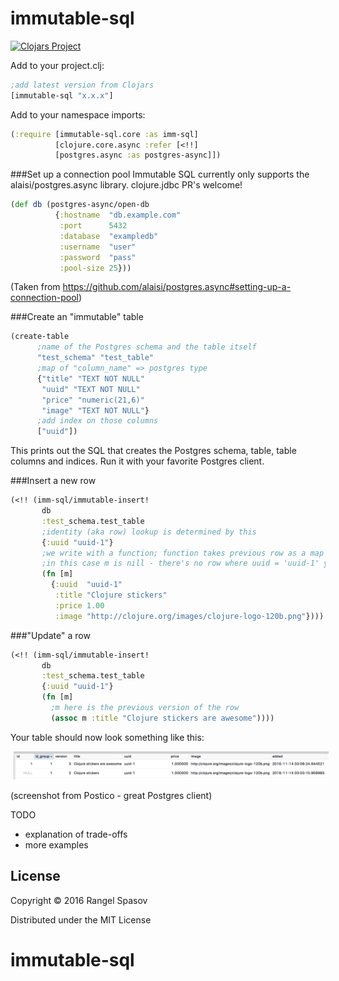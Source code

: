 # immutable-sql

[![Clojars Project](https://img.shields.io/clojars/v/immutable-sql.svg)](https://clojars.org/immutable-sql)

Add to your project.clj:

```clj
;add latest version from Clojars
[immutable-sql "x.x.x"]
```

Add to your namespace imports:

```clj
(:require [immutable-sql.core :as imm-sql]
          [clojure.core.async :refer [<!!]
          [postgres.async :as postgres-async]])
```

###Set up a connection pool
Immutable SQL currently only supports the alaisi/postgres.async library. clojure.jdbc PR's welcome!
```clj
(def db (postgres-async/open-db
          {:hostname  "db.example.com"
           :port      5432                                  
           :database  "exampledb"
           :username  "user"
           :password  "pass"
           :pool-size 25}))
```
(Taken from https://github.com/alaisi/postgres.async#setting-up-a-connection-pool)


###Create an "immutable" table

```clj
(create-table
      ;name of the Postgres schema and the table itself
      "test_schema" "test_table"
      ;map of "column_name" => postgres type
      {"title" "TEXT NOT NULL"
       "uuid" "TEXT NOT NULL"
       "price" "numeric(21,6)"
       "image" "TEXT NOT NULL"}
      ;add index on those columns
      ["uuid"])
```
This prints out the SQL that creates the Postgres schema, table, table columns and indices. Run it with your favorite Postgres client.


###Insert a new row
```clj
(<!! (imm-sql/immutable-insert!
       db
       :test_schema.test_table
       ;identity (aka row) lookup is determined by this
       {:uuid "uuid-1"}
       ;we write with a function; function takes previous row as a map
       ;in this case m is nill - there's no row where uuid = 'uuid-1' yet 
       (fn [m]
         {:uuid  "uuid-1"
          :title "Clojure stickers"
          :price 1.00
          :image "http://clojure.org/images/clojure-logo-120b.png"})))
```

###"Update" a row 
```clj
(<!! (imm-sql/immutable-insert!
       db
       :test_schema.test_table
       {:uuid "uuid-1"}
       (fn [m]
         ;m here is the previous version of the row 
         (assoc m :title "Clojure stickers are awesome"))))
```

Your table should now look something like this:

<img src="/doc/table1.png" width="800px" hspace="5px"/>
<br>

(screenshot from Postico - great Postgres client)


TODO
- explanation of trade-offs
- more examples

## License

Copyright © 2016 Rangel Spasov

Distributed under the MIT License
# immutable-sql
